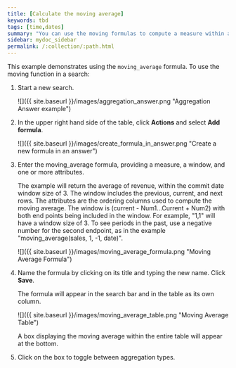 ```yaml
---
title: [Calculate the moving average]
keywords: tbd
tags: [time,dates]
summary: "You can use the moving formulas to compute a measure within a moving window of your data, usually defined by time."
sidebar: mydoc_sidebar
permalink: /:collection/:path.html
---
```

This example  demonstrates using the `moving_average` formula. To use the moving function in a search:

1. Start a new search.

   ![]({{ site.baseurl }}/images/aggregation_answer.png "Aggregation Answer example")

2. In the upper right hand side of the table, click **Actions** and select **Add formula**.

   ![]({{ site.baseurl }}/images/create_formula_in_answer.png "Create a new formula in an answer")

3. Enter the moving_average formula, providing a measure, a window, and one or more attributes.

    The example will return the average of revenue, within the commit date window size of 3. The window includes the previous, current, and next rows. The attributes are the ordering columns used to compute the moving average. The window is (current - Num1...Current + Num2) with both end points being included in the window. For example, "1,1" will have a window size of 3. To see periods in the past, use a negative number for the second endpoint, as in the example "moving_average(sales, 1, -1, date)".

    ![]({{ site.baseurl }}/images/moving_average_formula.png "Moving Average Formula")

4. Name the formula by clicking on its title and typing the new name. Click **Save**.

   The formula will appear in the search bar and in the table as its own column.

   ![]({{ site.baseurl }}/images/moving_average_table.png "Moving Average Table")

   A box displaying the moving average within the entire table will appear at the bottom.

5. Click on the box to toggle between aggregation types.
